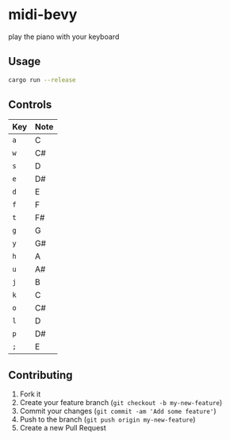 # midi-bevy

play the piano with your keyboard

## Usage

```sh
cargo run --release
```

## Controls

| Key | Note |
| --- | --- |
| `a` | C |
| `w` | C# |
| `s` | D |
| `e` | D# |
| `d` | E |
| `f` | F |
| `t` | F# |
| `g` | G |
| `y` | G# |
| `h` | A |
| `u` | A# |
| `j` | B |
| `k` | C |
| `o` | C# |
| `l` | D |
| `p` | D# |
| `;` | E |

## Contributing

1. Fork it
2. Create your feature branch (`git checkout -b my-new-feature`)
3. Commit your changes (`git commit -am 'Add some feature'`)
4. Push to the branch (`git push origin my-new-feature`)
5. Create a new Pull Request
